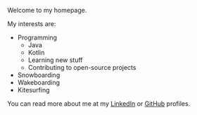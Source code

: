 Welcome to my homepage.

My interests are:

- Programming
  - Java
  - Kotlin
  - Learning new stuff
  - Contributing to open-source projects
- Snowboarding
- Wakeboarding
- Kitesurfing

You can read more about me at my [LinkedIn](https://linkedin.com/in/publicstaticvoidmain) or [GitHub](https://github.com/bedla) profiles.
